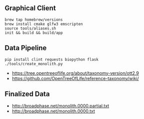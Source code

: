 ## Graphical Client

```
brew tap homebrew/versions
brew install cmake glfw3 emscripten
source tools/aliases.sh
init && build && build/app
```

## Data Pipeline

```
pip install clint requests biopython flask
./tools/create_monolith.py
```

- https://tree.opentreeoflife.org/about/taxonomy-version/ott2.9
- https://github.com/OpenTreeOfLife/reference-taxonomy/wiki/

## Finalized Data

- http://broadphase.net/monolith.0000.partial.txt
- http://broadphase.net/monolith.0000.txt
